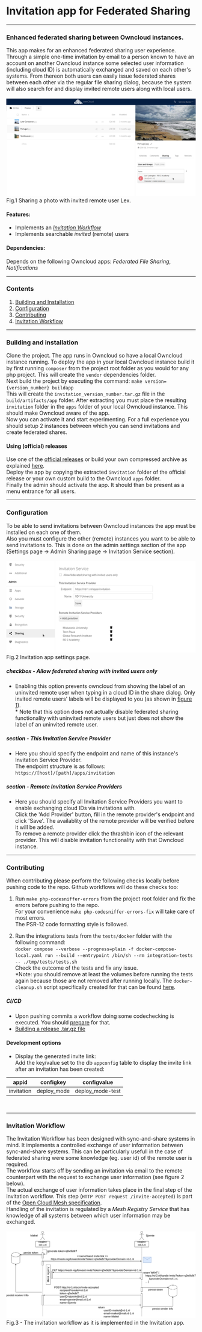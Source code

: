 # Invitation app for Federated Sharing

---
### Enhanced federated sharing between Owncloud instances.
This app makes for an enhanced federated sharing user experience.<br>
Through a simple one-time invitation by email to a person known to have an account on another Owncloud instance some selected user information (including cloud ID) is automatically exchanged and saved on each other's systems. From thereon both users can easily issue federated shares between each other via the regular file sharing dialog, because the system will also search for and display invited remote users along with local users.<br>
<br>
![Invited remote user Lex](img/invited-remote-user-Lex.png "Invited remote user Lex")<br>
Fig.1 Sharing a photo with invited remote user Lex. 
<br>

#### Features:
* Implements an [_Invitation Workflow_](#invitation-workflow)
* Implements searchable _invited_ (remote) users

#### Dependencies:
Depends on the following Owncloud apps: _Federated File Sharing_, _Notifications_

---
### Contents
1. [Building and Installation](#building-and-installation)
2. [Configuration](#configuration)
3. [Contributing](#contributing)
4. [Invitation Workflow](#invitation-workflow)

---
### Building and installation
Clone the project. The app runs in Owncloud so have a local Owncloud instance running. To deploy the app in your local Owncloud instance build it by first running `composer` from the project root folder as you would for any php project. This will create the `vendor` dependencies folder.<br>
Next build the project by executing the command: `make version={version_number} buildapp`<br>
This will create the `invitation_version_number.tar.gz` file in the `build/artifacts/app` folder. After extracting you must place the resulting `invitation` folder in the `apps` folder of your local Owncloud instance. This should make Owncloud aware of the app.<br>
Now you can activate it and start experimenting. For a full experience you should setup 2 instances between which you can send invitations and create federated shares.

#### Using (official) releases
Use one of the [official releases](/sara-nl/oc-invitation/releases) or build your own compressed archive as explained [here](release/README.md).<br>
Deploy the app by copying the extracted `invitation` folder of the official release or your own custom build to the Owncloud `apps` folder.<br>
Finally the admin should activate the app. It should than be present as a menu entrance for all users.

---
### Configuration
To be able to send invitations between Owncloud instances the app must be installed on each one of them.<br>
Also you must configure the other (remote) instances you want to be able to send invitations to. This is done on the admin settings section of the app (Settings page -> Admin Sharing page -> Invitation Service section).<br>
<br>
![Invitation app settings page](img/invitation-app-settings-page.png "Invitation app settings page")<br>
Fig.2 Invitation app settings page.<br>

##### checkbox - Allow federated sharing with invited users only
* Enabling this option prevents owncloud from showing the label of an uninvited remote user when typing in a cloud ID in the share dialog. Only invited remote users' labels will be displayed to you (as shown in [figure 1](../#enhanced-federated-sharing-between-owncloud-instances)).<br>
*&nbsp;Note that this option does not actually disable federated sharing functionality with uninvited remote users but just does not show the label of an uninvited remote user.

##### section - This Invitation Service Provider
 * Here you should specify the endpoint and name of this instance's Invitation Service Provider.<br>
 The endpoint structure is as follows: `https://[host]/[path]/apps/invitation`

##### section - Remote Invitation Service Providers
 * Here you should specify all Invitation Service Providers you want to enable exchanging cloud IDs via invitations with.<br>
 Click the 'Add Provider' button, fill in the remote provider's endpoint and click 'Save'. The availablity of the remote provider will be verified before it will be added.<br>
To remove a remote provider click the thrashbin icon of the relevant provider. This will disable invitation functionality with that Owncloud instance.

---
### Contributing
When contributing please perform the following checks locally before pushing code to the repo. Github workflows will do these checks too:
1. Run `make php-codesniffer-errors` from the project root folder and fix the errors before pushing to the repo.<br>
For your convenience `make php-codesniffer-errors-fix` will take care of most errors.<br>
The PSR-12 code formatting style is followed.

2. Run the integrations tests from the `tests/docker` folder with the following command:<br>
`docker compose --verbose --progress=plain -f docker-compose-local.yaml run --build --entrypoint /bin/sh --rm integration-tests -- ./tmp/tests/tests.sh`<br>
Check the outcome of the tests and fix any issue.<br>
*Note: you should remove at least the volumes before running the tests again because those are not removed after running locally. The `docker-cleanup.sh` script specifically created for that can be found [here](https://github.com/sara-nl/oc-invitation/blob/main/tests/docker/docker-cleanup.sh).

##### CI/CD
* Upon pushing commits a workflow doing some codechecking is executed. You should [prepare](#contributing) for that.
* [Building a release .tar.gz file](release/README.md)

#### Development options
* Display the generated invite link:<br>
Add the key/value set to the db `appconfig` table to display the invite link after an invitation has been created:

| appid      | configkey   | configvalue      |
|------------|-------------|------------------|
| invitation | deploy_mode | deploy_mode-test |

<br>

---

### Invitation Workflow
The Invitation Workflow has been designed with sync-and-share systems in mind. It implements a controlled exchange of user information between sync-and-share systems. This can be particularly usefull in the case of federated sharing were some knowledge (eg. user id) of the remote user is required.<br>
The workflow starts off by sending an invitation via email to the remote counterpart with the request to exchange user information (see figure 2 below).<br> The actual exchange of user information takes place in the final step of the invitation workflow. This step (`HTTP POST request /invite-accepted`) is part of the [Open Cloud Mesh specification](https://cs3org.github.io/OCM-API/docs.html?branch=v1.1.0&repo=OCM-API&user=cs3org#/paths/~1invite-accepted/post).<br>
Handling of the invitation is regulated by a _Mesh Registry Service_ that has knowledge of all systems between which user information may be exchanged.<br>
<br>
![Invitation Workflow](img/invitation-flow-user-info-exchange.png "Invitation Workflow")<br>
Fig.3 - The invitation workflow as it is implemented in the Invitation app.
